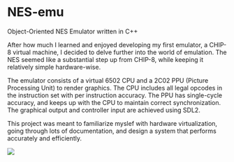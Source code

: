 # NES-emu
Object-Oriented NES Emulator written in C++

After how much I learned and enjoyed developing my first emulator, a CHIP-8 virtual machine, 
I decided to delve further into the world of emulation. The NES seemed like a substantial step 
up from CHIP-8, while keeping it relatively simple hardware-wise.

The emulator consists of a virtual 6502 CPU and a 2C02 PPU (Picture Processing Unit) to render
graphics. The CPU includes all legal opcodes in the instruction set with per instruction accuracy.
The PPU has single-cycle accuracy, and keeps up with the CPU to maintain correct synchronization.
The graphical output and controller input are achieved using SDL2.

This project was meant to familiarize myslef with hardware virtualization, going through lots of 
documentation, and design a system that performs accurately and efficiently.

![](https://github.com/gianfss99/NES-emu/DK_gameplay.gif)
